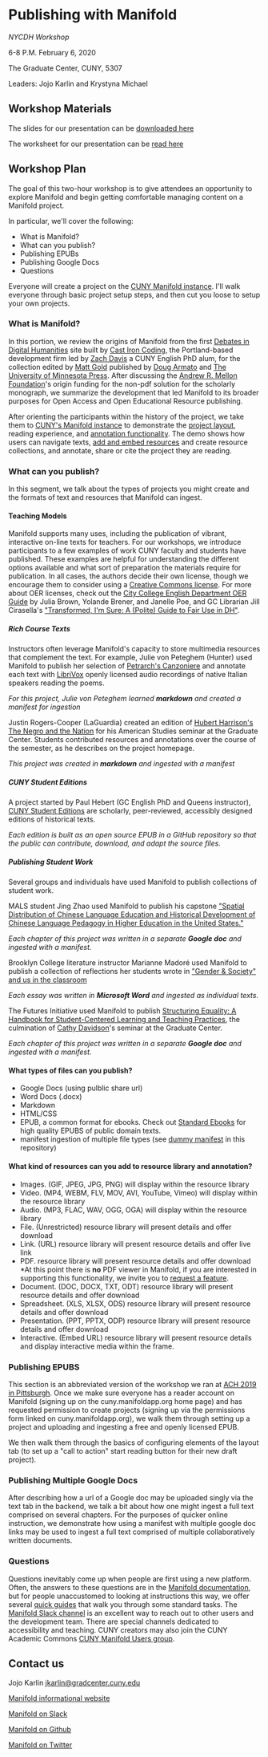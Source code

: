 # Publishing with Manifold
*NYCDH Workshop* 

6-8 P.M. February 6, 2020

The Graduate Center, CUNY, 5307

Leaders: Jojo Karlin and Krystyna Michael

## Workshop Materials

The slides for our presentation can be [downloaded here](https://github.com/jojokarlin/PublishingManifold/PublishingManifold/ManifoldPublishing_NYCDH2020.key)

The worksheet for our presentation can be [read here](https://github.com/jojokarlin/Manifold_Handout.docx)

## Workshop Plan

The goal of this two-hour workshop is to give attendees an opportunity to explore Manifold and begin getting comfortable managing content on a Manifold project.

In particular, we'll cover the following:

- What is Manifold?
- What can you publish?
- Publishing EPUBs 
- Publishing Google Docs
- Questions

Everyone will create a project on the [CUNY Manifold instance](https://cuny.manifoldapp.org). I'll walk everyone through basic project setup steps, and then cut you loose to setup your own projects.

### What is Manifold?
In this portion, we review the origins of Manifold from the first [Debates in Digital Humanities](https://dhdebates.gc.cuny.edu/) site built by [Cast Iron Coding](https://castironcoding.com/), the Portland-based development firm led by [Zach Davis](https://twitter.com/zdavis) a CUNY English PhD alum, for the collection edited by [Matt Gold](https://twitter.com/mkgold) published by [Doug Armato](https://twitter.com/noctambulate) and [The University of Minnesota Press](https://manifold.umn.edu/). After discussing the [Andrew R. Mellon Foundation](https://mellon.org/news-blog/articles/manifold-scholarship/)'s origin funding for the non-pdf solution for the scholarly monograph, we summarize the development that led Manifold to its broader purposes for Open Access and Open Educational Resource publishing.

After orienting the participants within the history of the project, we take them to [CUNY's Manifold instance](cuny.manifoldapp.org) to demonstrate the [project layout](https://cuny.manifoldapp.org/read/untitled-19b8ffcb-9e36-4979-83f2-d41520e8dd05/section/6b3e8941-3c60-4a65-a259-7713d3ff2878), reading experience, and [annotation functionality](https://cuny.manifoldapp.org/read/untitled-cfeb52cc-ce23-4eb5-b039-7baf200760ed/section/099f95ae-a371-483d-a6e9-c44d7e8f5418). The demo shows how users can navigate texts, [add and embed resources](https://cuny.manifoldapp.org/read/untitled-0db854db-81d0-4a6c-aeb6-3d74d67a19bf/section/6e7e3261-7475-4ad4-8b5c-113cbe6652c2) and create resource collections, and annotate, share or cite the project they are reading.

### What can you publish?
In this segment, we talk about the types of projects you might create and the formats of text and resources that Manifold can ingest. 

#### Teaching Models
Manifold supports many uses, including the publication of vibrant, interactive on-line texts for teachers. For our workshops, we introduce participants to a few examples of work CUNY faculty and students have published. These examples are helpful for understanding the different options available and what sort of preparation the materials require for publication. In all cases, the authors decide their own license, though we encourage them to consider using a [Creative Commons license](https://creativecommons.org/share-your-work/). For more about OER licenses, check out the [City College English Department OER Guide](https://cuny.manifoldapp.org/projects/city-college-english-department-oer-guide) by Julia Brown, Yolande Brener, and Janelle Poe, and GC Librarian Jill Cirasella's ["Transformed, I'm Sure: A (Polite) Guide to Fair Use in DH"](https://academicworks.cuny.edu/gc_pubs/509/).

##### Rich Course Texts

Instructors often leverage Manifold's capacity to store multimedia resources that complement the text. For example, Julie von Peteghem (Hunter) used Manifold to publish her selection of [Petrarch's Canzoniere](https://cuny.manifoldapp.org/projects/canzoniere) and annotate each text with [LibriVox](https://librivox.org/) openly licensed audio recordings of native Italian speakers reading the poems.

   *For this project, Julie von Peteghem learned **markdown** and created a manifest for ingestion*

Justin Rogers-Cooper (LaGuardia) created an edition of [Hubert Harrison's The Negro and the Nation](https://cuny.manifoldapp.org/projects/hubert-harrison-the-negro-and-the-nation) for his American Studies seminar at the Graduate Center. Students contributed resources and annotations over the course of the semester, as he describes on the project homepage.

*This project was created in **markdown** and ingested with a manifest*

##### CUNY Student Editions
A project started by Paul Hebert (GC English PhD and Queens instructor), [CUNY Student Editions](https://github.com/CUNY-Student-Editions) are scholarly, peer-reviewed, accessibly designed editions of historical texts.

*Each edition is built as an open source EPUB in a GitHub repository so that the public can contribute, download, and adapt the source files.*

##### Publishing Student Work
Several groups and individuals have used Manifold to publish collections of student work.

MALS student Jing Zhao used Manifold to publish his capstone ["Spatial Distribution of Chinese Language Education and Historical Development of Chinese Language Pedagogy in Higher Education in the United States."](https://cuny.manifoldapp.org/projects/spatial-distribution-of-chinese-language-education-and-historical-development-of-chinese-language-pedagogy-in-higher-education-in-the-united-states)

*Each chapter of this project was written in a separate **Google doc** and ingested with a manifest.*

Brooklyn College literature instructor Marianne Madoré used Manifold to publish a collection of reflections her students wrote in ["Gender & Society" and us in the classroom](https://cuny.manifoldapp.org/projects/gender-and-society) 

*Each essay was written in **Microsoft Word** and ingested as individual texts.*

The Futures Initiative used Manifold to publish [Structuring Equality: A Handbook for Student-Centered Learning and Teaching Practices](https://cuny.manifoldapp.org/projects/structuring-equality), the culmination of [Cathy Davidson](https://www.gc.cuny.edu/Faculty/Core-Bios/Cathy-N-Davidson)'s seminar at the Graduate Center.

*Each chapter of this project was written in a separate **Google doc** and ingested with a manifest.*

#### What types of files can you publish?
 - Google Docs (using pulblic share url)
 - Word Docs (.docx)
 - Markdown
 - HTML/CSS
 - EPUB, a common format for ebooks. Check out [Standard Ebooks](standardebooks.org) for high quality EPUBS of public domain texts.
 - manifest ingestion of multiple file types (see [dummy manifest](https://github.com/jojokarlin/PublishingManifold/blob/master/manifest.yml) in this repository)

#### What kind of resources can you add to resource library and annotation?
 - Images. (GIF, JPEG, JPG, PNG) will display within the resource library
- Video. (MP4, WEBM, FLV, MOV, AVI, YouTube, Vimeo) will display within the resource library
- Audio. (MP3, FLAC, WAV, OGG, OGA) will display within the resource library
- File. (Unrestricted) resource library will present details and offer download
- Link. (URL) resource library will present resource details and offer live link
- PDF. resource library will present resource details and offer download *At this point there is **no** PDF viewer in Manifold, if you are interested in supporting this functionality, we invite you to [request a feature](https://github.com/ManifoldScholar/manifold/issues/new?template=features.md).
- Document. (DOC, DOCX, TXT, ODT) resource library will present resource details and offer download
- Spreadsheet. (XLS, XLSX, ODS) resource library will present resource details and offer download
- Presentation. (PPT, PPTX, ODP) resource library will present resource details and offer download
- Interactive. (Embed URL) resource library will present resource details and display interactive media within the frame.

### Publishing EPUBS
This section is an abbreviated version of the workshop we ran at [ACH 2019 in Pittsburgh](https://github.com/ManifoldScholar/ach-workshop). Once we make sure everyone has a reader account on Manifold (signing up on the cuny.manifoldapp.org home page) and has requested permission to create projects (signing up via the permissions form linked on cuny.manifoldapp.org), we walk them through setting up a project and uploading and ingesting a free and openly licensed EPUB.

We then walk them through the basics of configuring elements of the layout tab (to set up a "call to action" start reading button for their new draft project).

### Publishing Multiple Google Docs
After describing how a url of a Google doc may be uploaded singly via the text tab in the backend, we talk a bit about how one might ingest a full text comprised on several chapters. For the purposes of quicker online instruction, we demonstrate how using a manifest with multiple google doc links may be used to ingest a full text comprised of multiple collaboratively written documents.

### Questions
Questions inevitably come up when people are first using a new platform. Often, the answers to these questions are in the [Manifold documentation](https://manifoldapp.org/docs/), but for people unaccustomed to looking at instructions this way, we offer several [quick guides](https://cuny.manifoldapp.org/projects/getting-started-with-manifold) that walk you through some standard tasks. The [Manifold Slack channel](https://manifold-slackin.herokuapp.com/) is an excellent way to reach out to other users and the development team. There are special channels dedicated to accessibility and teaching. CUNY creators may also join the CUNY Academic Commons [CUNY Manifold Users group](https://commons.gc.cuny.edu/groups/cuny-manifold-users/).


## Contact us

Jojo Karlin jkarlin@gradcenter.cuny.edu

[Manifold informational website](https://manifoldapp.org/)

[Manifold on Slack](https://manifold-slackin.herokuapp.com/)

[Manifold on Github](https://github.com/ManifoldScholar/manifold)

[Manifold on Twitter](https://twitter.com/ManifoldScholar)

